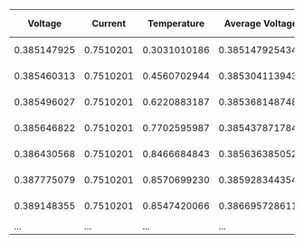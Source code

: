 <!--
 Copyright (c) 2024 David Such
 
 This software is released under the MIT License.
 https://opensource.org/licenses/MIT
-->

| Voltage   | Current  | Temperature | Average Voltage | Average Current | SOC        | Timestamp      |
|-----------|----------|-------------|-----------------|-----------------|------------|----------------|
| 0.385147925 | 0.7510201 | 0.3031010186 | 0.3851479254345 | 0.751020093 | 0.206416666 | 1/1/2024 0:00  |
| 0.385460313 | 0.7510201 | 0.4560702944 | 0.3853041139433 | 0.751020093 | 0.206416666 | 1/1/2024 0:01  |
| 0.385496027 | 0.7510201 | 0.6220883187 | 0.3853681487487 | 0.751020093 | 0.206416666 | 1/1/2024 0:03  |
| 0.385646822 | 0.7510201 | 0.7702595987 | 0.3854378717846 | 0.751020093 | 0.206416666 | 1/1/2024 0:05  |
| 0.386430568 | 0.7510201 | 0.8466684843 | 0.3856363850524 | 0.751020093 | 0.206416666 | 1/1/2024 0:06  |
| 0.387775079 | 0.7510201 | 0.8570699230 | 0.3859283443547 | 0.751020093 | 0.206416666 | 1/1/2024 0:08  |
| 0.389148355 | 0.7510201 | 0.8547420066 | 0.3866957286111 | 0.751020093 | 0.206416666 | 1/1/2024 0:10  |
| ...       | ...      | ...         | ...             | ...             | ...        | ...            |